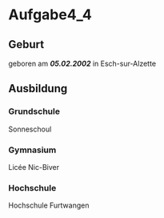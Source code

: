 # Aufgabe4_4

## Geburt

geboren am ***05.02.2002*** in Esch-sur-Alzette

## Ausbildung

### Grundschule

Sonneschoul

### Gymnasium

Licée Nic-Biver

### Hochschule

Hochschule Furtwangen
